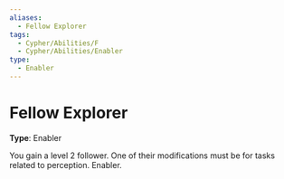```yaml
---
aliases:
  - Fellow Explorer
tags:
  - Cypher/Abilities/F
  - Cypher/Abilities/Enabler
type:
  - Enabler
---
```


# Fellow Explorer

**Type**: Enabler

You gain a level 2 follower. One of their modifications must be for tasks related to perception. Enabler.
